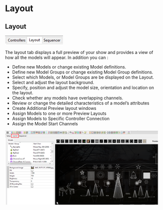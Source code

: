 # Layout

## Layout

![](<../../.gitbook/assets/image (876).png>)



The layout tab displays a full preview of your show and provides a view of how all the models will appear. In addition you can :

* Define new Models or change existing Model definitions.
* Define new Model Groups or change existing Model Group definitions.
* Select which Models, or Model Groups are be displayed on the Layout.
* Select and adjust the layout background.
* Specify, position and adjust the model size, orientation and location on the layout.
* Check whether any models have overlapping channels.
* Review or change the detailed characteristics of a model’s attributes
* Create Additional Preview layout windows
* Assign Models to one or more Preview Layouts
* Assign Models to Specific Controller Connection
* Assign the Model Start Channels

![](<../../.gitbook/assets/image (623).png>)
